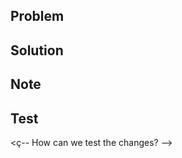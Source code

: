 ## Problem

<!-- Describe the problem that you are trying to solve. -->

## Solution

<!-- Describe the solution you have implemented. -->

## Note

<!-- Add any additional information that you think is important. -->

## Test
<ç-- How can we test the changes? -->
